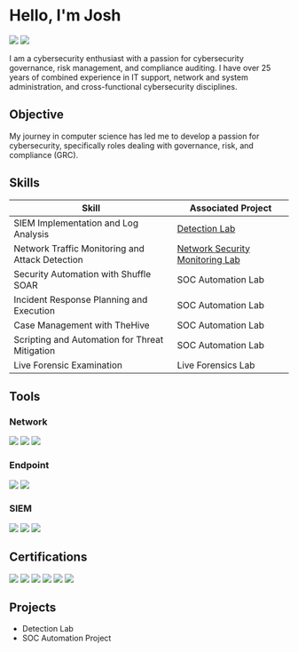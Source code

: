 # Hello, I'm Josh
<div>
<a href="https://www.linkedin.com/in/joshua-c-stroud"><img src="https://img.shields.io/badge/-LinkedIn-0072b1?&style=for-the-badge&logo=linkedin&logoColor=white" /></a>
<a href="https://www.credly.com/users/joshua-stroud.7d42c890"><img src="https://img.shields.io/badge/-Credly-FF6B00?&style=for-the-badge&logo=Credly&logoColor=white" /><a/>
<div/>

I am a cybersecurity enthusiast with a passion for cybersecurity governance, risk management, and compliance auditing. I have over 25 years of combined experience in IT support, network and system administration, and cross-functional cybersecurity disciplines.

## Objective

My journey in computer science has led me to develop a passion for cybersecurity, specifically roles dealing with governance, risk, and compliance (GRC).

## Skills

| Skill                                         | Associated Project         |
|-----------------------------------------------|----------------------------|
| SIEM Implementation and Log Analysis          | <a href="https://google.com">Detection Lab</a>|
| Network Traffic Monitoring and Attack Detection | <a href="https://github.com/jcstroud79/Network-Security-Monitoring-Lab">Network Security Monitoring Lab</a>|
| Security Automation with Shuffle SOAR         | SOC Automation Lab|
| Incident Response Planning and Execution      | SOC Automation Lab|
| Case Management with TheHive                  | SOC Automation Lab|
| Scripting and Automation for Threat Mitigation | SOC Automation Lab|
| Live Forensic Examination | Live Forensics Lab|

## Tools

### Network
<div>
    <img src="https://img.shields.io/badge/-Wireshark-1679A7?&style=for-the-badge&logo=Wireshark&logoColor=white" />
    <img src="https://img.shields.io/badge/-Suricata-EF3B2D?&style=for-the-badge&logo=Suricata&logoColor=white" />
    <img src="https://img.shields.io/badge/-Zeek-777BB4?&style=for-the-badge&logo=Zeek&logoColor=white" />
</div>

### Endpoint
<div>
    <img src="https://img.shields.io/badge/-Microsoft_Defender_for_Endpoint-00A4EF?&style=for-the-badge&logo=Microsoft&logoColor=white" />
    <img src="https://img.shields.io/badge/-Velociraptor-4B275F?&style=for-the-badge&logo=Velociraptor&logoColor=white" />
</div>

### SIEM
<div>
    <img src="https://img.shields.io/badge/-Microsoft_Sentinel-0078D4?&style=for-the-badge&logo=Microsoft&logoColor=white" />
    <img src="https://img.shields.io/badge/-Splunk-000000?&style=for-the-badge&logo=Splunk&logoColor=white" />
    <img src="https://img.shields.io/badge/-Elastic-005571?&style=for-the-badge&logo=Elastic&logoColor=white" />
</div>

## Certifications
<div>
<img src="https://img.shields.io/badge/-GCIH-000080?&style=for-the-badge&logo=GIAC&logoColor=white" />
<a href="https://www.credly.com/badges/da5ab023-e27e-4ed1-9157-ba149bcd9358/public_url"><img src="https://img.shields.io/badge/-GSEC-000080?&style=for-the-badge&logo=GIAC&logoColor=white" /><a/>
<a href="https://www.credly.com/badges/dd28ba53-4f3a-40ff-a897-9c636f2e66ff/public_url"><img src="https://img.shields.io/badge/-GFACT-000080?&style=for-the-badge&logo=GIAC&logoColor=white" /><a/>
<a href="https://www.credly.com/badges/600ba462-c210-484e-afd0-2cd24720c932/public_url"><img src="https://img.shields.io/badge/-Security%2B-C8202F?&style=for-the-badge&logo=CompTIA&logoColor=white" /><a/>
<a href="https://www.credly.com/badges/80686c77-cc7e-44d4-9ca7-8ef8b1c5990b/public_url"><img src="https://img.shields.io/badge/-Network%2B-C8202F?&style=for-the-badge&logo=CompTIA&logoColor=white" /><a/>
<a href="https://www.credly.com/badges/2a8e6c48-50fd-46fb-868a-089b82f9161e/public_url"><img src="https://img.shields.io/badge/-CC-468145?&style=for-the-badge&logo=ISC2&logoColor=white" /><a/>
</div>
  
## Projects
- Detection Lab
- SOC Automation Project
